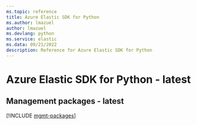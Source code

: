 ```yaml
---
ms.topic: reference
title: Azure Elastic SDK for Python
ms.author: lmazuel
author: lmazuel
ms.devlang: python
ms.service: elastic
ms.data: 09/21/2022
description: Reference for Azure Elastic SDK for Python
---
```

# Azure Elastic SDK for Python - latest

## Management packages - latest
[!INCLUDE [mgmt-packages](elastic-mgmt-index.md)]